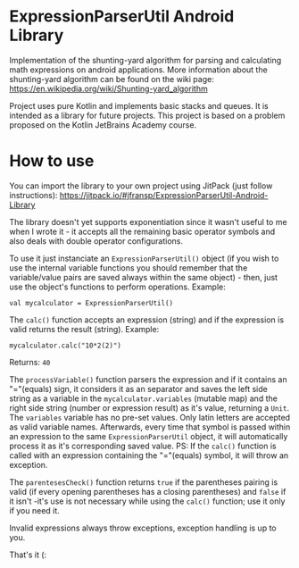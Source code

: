 # ExpressionParserUtil Android Library
Implementation of the shunting-yard algorithm for parsing and calculating math expressions on android applications. More information about the shunting-yard algorithm
can be found on the wiki page: https://en.wikipedia.org/wiki/Shunting-yard_algorithm

Project uses pure Kotlin and implements basic stacks and queues. It is intended as a library for future projects.
This project is based on a problem proposed on the Kotlin JetBrains Academy course.

# How to use

You can import the library to your own project using JitPack (just follow instructions):
https://jitpack.io/#jfransp/ExpressionParserUtil-Android-Library

The library doesn't yet supports exponentiation since it wasn't useful to me when I wrote it - it accepts all the remaining basic operator symbols and also deals with double operator configurations.

To use it just instanciate an `ExpressionParserUtil()` object (if you wish to use the internal variable functions you should remember that the variable/value pairs are saved always within the same object) - then, just use the object's functions to perform operations. Example:

```
val mycalculator = ExpressionParserUtil()
```

The `calc()` function accepts an expression (string) and if the expression is valid returns the result (string). Example:

```
mycalculator.calc("10*2(2)")
```
Returns:
`40`

The `processVariable()` function parsers the expression and if it contains an "="(equals) sign, it considers it as an separator and saves the left side string as a variable in the `mycalculator.variables` (mutable map) and the right side string (number or expression result) as it's value, returning a `Unit`. The `variables` variable has no pre-set values. Only latin letters are accepted as valid variable names. Afterwards, every time that symbol is passed within an expression to the same `ExpressionParserUtil` object, it will automatically process it as it's corresponding saved value.
PS: If the `calc()` function is called with an expression containing the "="(equals) symbol, it will throw an exception.

The `parentesesCheck()` function returns `true` if the parentheses pairing is valid (if every opening parentheses has a closing parentheses) and `false` if it isn't -it's use is not necessary while using the `calc()` function; use it only if you need it.

Invalid expressions always throw exceptions, exception handling is up to you.

That's it (:


